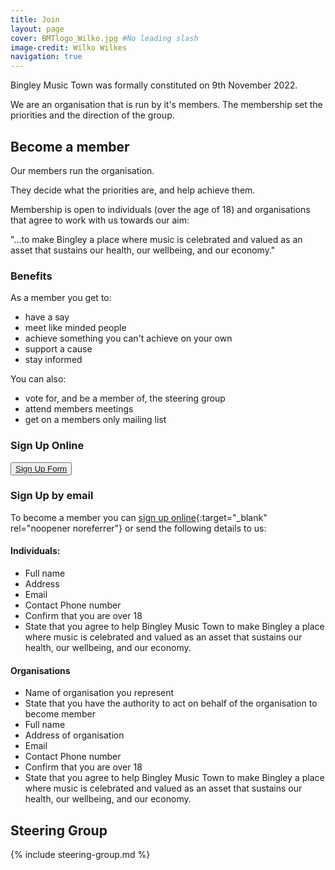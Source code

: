 ```yaml
---
title: Join
layout: page 
cover: BMTlogo_Wilko.jpg #No leading slash
image-credit: Wilko Wilkes
navigation: true
---
```

Bingley Music Town was formally constituted on 9th November 2022.

We are an organisation that is run by it's members. The membership set the priorities and the direction of the group.

## Become a member
Our members run the organisation.

They decide what the priorities are, and help achieve them. 

Membership is open to individuals (over the age of 18) and organisations that agree to work with us towards our aim:

"...to make Bingley a place where music is celebrated and valued as an asset that sustains our health, our wellbeing, and our economy."

### Benefits

As a member you get to:
* have a say
* meet like minded people
* achieve something you can't achieve on your own
* support a cause
* stay informed

You can also:
* vote for, and be a member of, the steering group
* attend members meetings
* get on a members only mailing list 

### Sign Up Online

<p class="membership">
    <button type="button" class="btn btn-outline-light">
        <a href="https://forms.gle/h1a8oGDkBzagYnuf7" target="_blank" rel="noopener noreferrer">Sign Up Form<i class="fa fa-external-link" aria-hidden="true"></i></a>
    </button>
</p>

### Sign Up by email

To become a member you can [sign up online<i class="fa fa-external-link" aria-hidden="true"></i>](https://forms.gle/h1a8oGDkBzagYnuf7){:target="_blank" rel="noopener noreferrer"} or send the following details to us:

#### Individuals:
* Full name
* Address
* Email
* Contact Phone number
* Confirm that you are over 18
* State that you agree to help Bingley Music Town to make Bingley a place where music is celebrated and valued as an asset that sustains our health, our wellbeing, and our economy. 

#### Organisations
* Name of organisation you represent 
* State that you have the authority to act on behalf of the organisation to become member
* Full name
* Address of organisation
* Email
* Contact Phone number
* Confirm that you are over 18
* State that you agree to help Bingley Music Town to make Bingley a place where music is celebrated and valued as an asset that sustains our health, our wellbeing, and our economy. 

## Steering Group
{% include steering-group.md %}